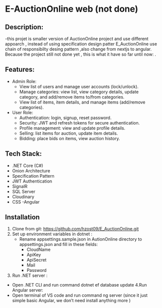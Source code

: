 
# E-AuctionOnline web (not done)
## Description:
-this projet is smaller version of AuctionOnline project and use different appoarch , instead of using specification design patter E_AuctionOnline use chain of responsibilty desing pattern ,also change from nextjs to angular. Because the project still not done yet , this is what it have so far until now:
.
## Features:
- Admin Role:
    + View list of users and manage user accounts (lock/unlock).
    + Manage categories: view list, view category details, update category, and add/remove items to/from categories.
    + View list of items, item details, and manage items (add/remove categories).
- User Role:
    + Authentication: login, signup, reset password.
    + Security: JWT and refresh tokens for secure authentication.
    + Profile management: view and update profile details.
    + Selling: list items for auction, update item details.
    + Bidding: place bids on items, view auction history.

## Tech Stack:

- .NET Core (C#)
- Onion Architecture
- Specification Pattern
- JWT Authentication
- SignalR
- SQL Server
- Cloudinary
- CSS
-Angular
## Installation
1. Clone from git:
    https://github.com/hzost09/E_AuctionOnline.git
2. Set up environment variables in dotnet : 
    - Rename appsettings.sample.json in AutionOnline directory to appsettings.json and fill in these fields: 
        + CloudName
        + ApiKey
        + ApiSecret
        + Mail
        + Password
3. Run .NET server :    
 - Open .NET CLI and run command dotnet ef database update 
4.Run Angular server:
- Open terminal of VS code and run command ng server (since it just simple basic Angular, we don’t need install anything more )

